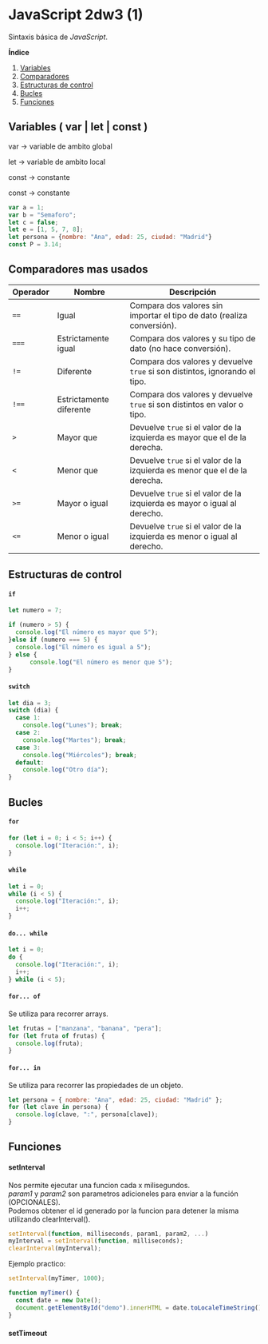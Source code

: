 # JavaScript 2dw3 (1)
Sintaxis básica de *JavaScript*.

**Índice**   
1. [Variables](#variables--var--let--const)
1. [Comparadores](#comparadores-mas-usados)
1. [Estructuras de control](#estructuras-de-control)
1. [Bucles](#bucles)
1. [Funciones](#funciones)

## Variables ( var | let | const )<a name="id1"></a>
var -> variable de ambito global

let -> variable de ambito local

const -> constante


const -> constante
``` js
var a = 1;
var b = "Semaforo";
let c = false;
let e = [1, 5, 7, 8];
let persona = {nombre: "Ana", edad: 25, ciudad: "Madrid"}
const P = 3.14;
```

## Comparadores mas usados
| Operador | Nombre                   | Descripción                                                                 |
|----------|--------------------------|-----------------------------------------------------------------------------|
| `==`     | Igual                    | Compara dos valores sin importar el tipo de dato (realiza conversión).      |
| `===`    | Estrictamente igual      | Compara dos valores y su tipo de dato (no hace conversión).                 |
| `!=`     | Diferente                | Compara dos valores y devuelve `true` si son distintos, ignorando el tipo. |
| `!==`    | Estrictamente diferente  | Compara dos valores y devuelve `true` si son distintos en valor o tipo.    |
| `>`      | Mayor que                | Devuelve `true` si el valor de la izquierda es mayor que el de la derecha. |
| `<`      | Menor que                | Devuelve `true` si el valor de la izquierda es menor que el de la derecha. |
| `>=`     | Mayor o igual            | Devuelve `true` si el valor de la izquierda es mayor o igual al derecho.   |
| `<=`     | Menor o igual            | Devuelve `true` si el valor de la izquierda es menor o igual al derecho.   |

## Estructuras de control
#### `if`
```js
let numero = 7;

if (numero > 5) {
  console.log("El número es mayor que 5");
}else if (numero === 5) {
  console.log("El número es igual a 5");
} else {
      console.log("El número es menor que 5");
}
```
#### `switch`
```js
let dia = 3;
switch (dia) {
  case 1:
    console.log("Lunes"); break;
  case 2:
    console.log("Martes"); break;
  case 3:
    console.log("Miércoles"); break;
  default:
    console.log("Otro día");
}
```
## Bucles
#### `for`

```js
for (let i = 0; i < 5; i++) {
  console.log("Iteración:", i);
}
```
#### `while`
```js
let i = 0;
while (i < 5) {
  console.log("Iteración:", i);
  i++;
}
```
#### `do... while`
```js
let i = 0;
do {
  console.log("Iteración:", i);
  i++;
} while (i < 5);
```
#### `for... of`
Se utiliza para recorrer arrays.
```js
let frutas = ["manzana", "banana", "pera"];
for (let fruta of frutas) {
  console.log(fruta);
}
```
#### `for... in`
Se utiliza para recorrer las propiedades de un objeto.
```js
let persona = { nombre: "Ana", edad: 25, ciudad: "Madrid" };
for (let clave in persona) {
  console.log(clave, ":", persona[clave]);
}
```

## Funciones

#### setInterval
Nos permite ejecutar una funcion cada x milisegundos.<br />
_param1_ y _param2_ son parametros adicioneles para enviar a la función (OPCIONALES).<br />
Podemos obtener el id generado por la funcion para detener la misma utilizando clearInterval().

```js
setInterval(function, milliseconds, param1, param2, ...)
myInterval = setInterval(function, milliseconds);
clearInterval(myInterval);
```
Ejemplo practico:
```js
setInterval(myTimer, 1000);

function myTimer() {
  const date = new Date();
  document.getElementById("demo").innerHTML = date.toLocaleTimeString();
}
```
#### setTimeout